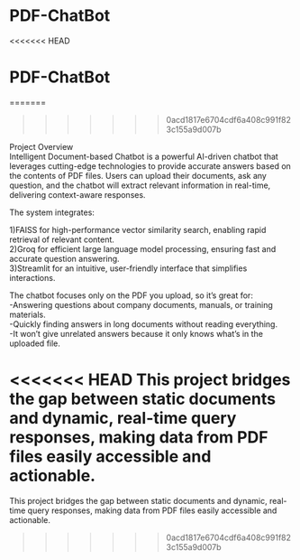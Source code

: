 # PDF-ChatBot
<<<<<<< HEAD
# PDF-ChatBot
=======
>>>>>>> 0acd1817e6704cdf6a408c991f823c155a9d007b

Project Overview<br>
Intelligent Document-based Chatbot is a powerful AI-driven chatbot that leverages cutting-edge technologies to provide accurate answers based on the contents of PDF files. Users can upload their documents, ask any question, and the chatbot will extract relevant information in real-time, delivering context-aware responses.

The system integrates:

 
1)FAISS for high-performance vector similarity search, enabling rapid retrieval of relevant content.<br>
2)Groq for efficient large language model processing, ensuring fast and accurate question answering.<br>
3)Streamlit for an intuitive, user-friendly interface that simplifies interactions.<br>

The chatbot focuses only on the PDF you upload, so it’s great for:<br>
-Answering questions about company documents, manuals, or training materials.<br>
-Quickly finding answers in long documents without reading everything.<br>
-It won’t give unrelated answers because it only knows what’s in the uploaded file.<br>

<<<<<<< HEAD
This project bridges the gap between static documents and dynamic, real-time query responses, making data from PDF files easily accessible and actionable.
=======
This project bridges the gap between static documents and dynamic, real-time query responses, making data from PDF files easily accessible and actionable.
>>>>>>> 0acd1817e6704cdf6a408c991f823c155a9d007b
